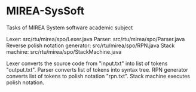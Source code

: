 # MIREA-SysSoft
Tasks of MIREA System software academic subject

Lexer: src/rtu/mirea/spo/Lexer.java
Parser: src/rtu/mirea/spo/Parser.java
Reverse polish notation generator: src/rtu/mirea/spo/RPN.java
Stack machine: src/rtu/mirea/spo/StackMachine.java

Lexer converts the source code from "input.txt" into list of tokens "output.txt". Parser converts list of tokens into syntax tree. RPN generator converts list of tokens to polish notation "rpn.txt". Stack machine executes polish notation.
